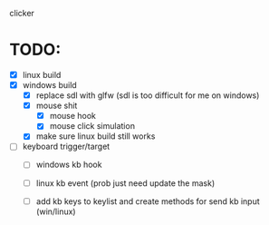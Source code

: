 clicker

# TODO:
- [x] linux build
- [x] windows build
    - [x] replace sdl with glfw (sdl is too difficult for me on windows)
    - [x] mouse shit
        - [x] mouse hook
        - [x] mouse click simulation
    - [x] make sure linux build still works
- [ ] keyboard trigger/target
    - [ ] windows kb hook
    - [ ] linux kb event (prob just need
update the mask)
    - [ ] add kb keys to keylist and create methods for send kb input (win/linux)
   
